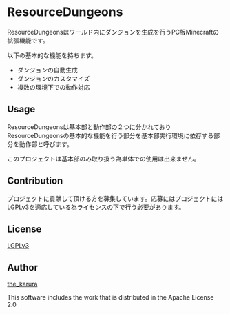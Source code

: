# ResourceDungeons

ResourceDungeonsはワールド内にダンジョンを生成を行うPC版Minecraftの拡張機能です。

以下の基本的な機能を持ちます。

- ダンジョンの自動生成
- ダンジョンのカスタマイズ
- 複数の環境下での動作対応

## Usage

ResourceDungeonsは基本部と動作部の２つに分かれており
ResourceDungeonsの基本的な機能を行う部分を基本部実行環境に依存する部分を動作部と呼びます。

このプロジェクトは基本部のみ取り扱う為単体での使用は出来ません。

## Contribution

プロジェクトに貢献して頂ける方を募集しています。応募にはプロジェクトにはLGPLv3を適応している為ライセンスの下で行う必要があります。

## License

[LGPLv3](http://www.gnu.org/licenses/lgpl-3.0.html)

## Author

[the_karura](https://github.com/thekarura)

This software includes the work that is distributed in the Apache License 2.0
